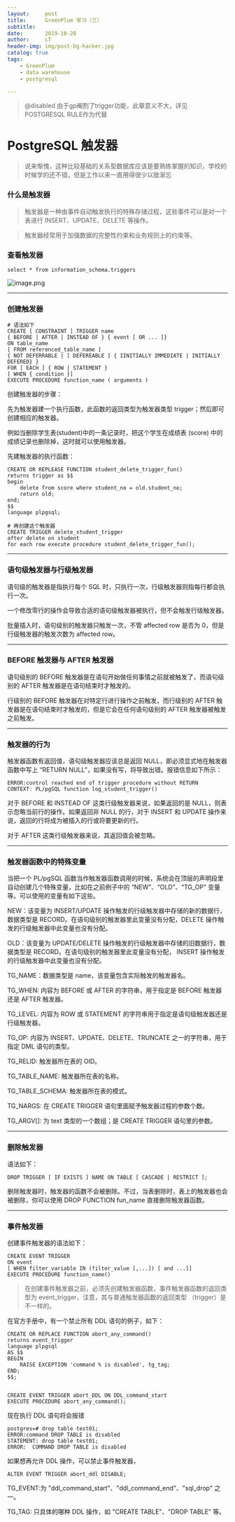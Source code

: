 ```yaml
---
layout:     post
title:      GreenPlum 学习（三）
subtitle:   
date:       2019-10-28
author:     LT
header-img: img/post-bg-hacker.jpg
catalog: true
tags:
    - GreenPlum
    - data warehouse
    - postgresql

---
```


>@disabled 由于gp阉割了trigger功能，此章意义不大，详见POSTGRESQL RULE作为代替

# PostgreSQL 触发器

>说来惭愧，这种比较基础的关系型数据库应该是要熟练掌握的知识，学校的时候学的还不错，但是工作以来一直用得很少以致渐忘

### 什么是触发器
>触发器是一种由事件自动触发执行的特殊存储过程，这些事件可以是对一个表进行 INSERT、UPDATE、DELETE 等操作。

>触发器经常用于加强数据的完整性约束和业务规则上的约束等。

### 查看触发器
	select * from information_schema.triggers

![image.png](https://upload-images.jianshu.io/upload_images/7232713-0b71714554a1fa2c.png?imageMogr2/auto-orient/strip%7CimageView2/2/w/1240)

----

### 创建触发器
	# 语法如下
	CREATE [ CONSTRAINT ] TRIGGER name 
	{ BEFORE | AFTER | INSTEAD OF } { event [ OR ... ]}
	ON table_name
	[ FROM referenced_table_name ]
	{ NOT DEFERRABLE | [ DEFEREABLE ] { IINITIALLY IMMEDIATE | INITIALLY DEFERED} }
	FOR [ EACH ] { ROW | STATEMENT }
	[ WHEN { condition }]
	EXECUTE PROCEDURE function_name ( arguments )

创建触发器的步骤：

先为触发器建一个执行函数，此函数的返回类型为触发器类型 trigger；然后即可创建相应的触发器。

例如当删除学生表(student)中的一条记录时，把这个学生在成绩表 (score) 中的成绩记录也删除掉，这时就可以使用触发器。

先建触发器的执行函数：
	
	CREATE OR REPLEASE FUNCTION student_delete_trigger_fun()
	returns trigger as $$
	begin
	    delete from score where student_no = old.student_no;
	    return old;
	end;
	$$
	language plpgsql;

	# 再创建这个触发器
	CREATE TRIGGER delete_student_trigger
	after delete on student
	for each row execute procedure student_delete_trigger_fun();

-----
### 语句级触发器与行级触发器

语句级的触发器是指执行每个 SQL 时，只执行一次，行级触发器则指每行都会执行一次。

一个修改零行的操作会导致合适的语句级触发器被执行，但不会触发行级触发器。

批量插入时，语句级别的触发器只触发一次，不管 affected row 是否为 0，但是行级触发器的触发次数为 affected row。

----
### BEFORE 触发器与 AFTER 触发器
语句级别的 BEFORE 触发器是在语句开始做任何事情之前就被触发了，而语句级别的 AFTER 触发器是在语句结束时才触发的。

行级别的 BEFORE 触发器在对特定行进行操作之前触发，而行级别的 AFTER 触发器是在语句结束时才触发的，但是它会在任何语句级别的 AFTER 触发器被触发之前触发。

----

### 触发器的行为
触发器函数有返回值，语句级触发器应该总是返回 NULL，即必须显式地在触发器函数中写上 “RETURN NULL”，如果没有写，将导致出错。报错信息如下所示：

	ERROR:control reached end of trigger procedure without RETURN
	CONTEXT: PL/pgSQL function log_student_trigger()

对于 BEFORE 和 INSTEAD OF 这类行级触发器来说，如果返回的是 NULL，则表示忽略当前行的操作。如果返回非 NULL 的行，对于 INSERT 和 UPDATE 操作来说，返回的行将成为被插入的行或将要更新的行。

对于 AFTER 这类行级触发器来说，其返回值会被忽略。

---
### 触发器函数中的特殊变量

当把一个 PL/pgSQL 函数当作触发器函数调用的时候，系统会在顶层的声明段里自动创建几个特殊变量，比如在之前例子中的 “NEW”、“OLD”、“TG_OP” 变量等。可以使用的变量有如下这些。

NEW：该变量为 INSERT/UPDATE 操作触发的行级触发器中存储的新的数据行，数据类型是 RECORD。在语句级别的触发器里此变量没有分配，DELETE 操作触发的行级触发器中此变量也没有分配。

OLD：该变量为 UPDATE/DELETE 操作触发的行级触发器中存储的旧数据行，数据类型是 RECORD。在语句级别的触发器里此变量没有分配， INSERT 操作触发的行级触发器中此变量也没有分配。

TG_NAME：数据类型是 name，该变量包含实际触发的触发器名。

TG_WHEN: 内容为 BEFORE 或 AFTER 的字符串，用于指定是 BEFORE 触发器还是 AFTER 触发器。

TG_LEVEL: 内容为 ROW 或 STATEMENT 的字符串用于指定是语句级触发器还是行级触发器。

TG_OP: 内容为 INSERT、UPDATE、DELETE、TRUNCATE 之一的字符串，用于指定 DML 语句的类型。

TG_RELID: 触发器所在表的 OID。

TG_TABLE_NAME: 触发器所在表的名称。

TG_TABLE_SCHEMA: 触发器所在表的模式。

TG_NARGS: 在 CREATE TRIGGER 语句里面赋予触发器过程的参数个数。

TG_ARGV[]:  为 text 类型的一个数组；是 CREATE TRIGGER 语句里的参数。

----
### 删除触发器
语法如下：

	DROP TRIGGER [ IF EXISTS ] NAME ON TABLE [ CASCADE | RESTRICT ];
 

删除触发器时，触发器的函数不会被删除。不过，当表删除时，表上的触发器也会被删除，你可以使用 DROP FUNCTION fun_name 直接删除触发器函数。

----

### 事件触发器
创建事件触发器的语法如下：
	
	CREATE EVENT TRIGGER 
	ON event
	[ WHEN filter_variable IN (filter_value [,...]) [ and ...]]
	EXECUTE PROCEDURE function_name()

>在创建事件触发器之前，必须先创建触发器函数，事件触发器函数的返回类型为 event_trigger，注意，其与普通触发器函数的返回类型 （trigger）是不一样的。

在官方手册中，有一个禁止所有 DDL 语句的例子，如下：


	CREATE OR REPLACE FUNCTION abort_any_command()
	returns event_trigger
	language plpgsql
	AS $$
	BEGIN
	    RAISE EXCEPTION 'command % is disabled', tg_tag;
	END;
	$$;
	
	
	CREATE EVENT TRIGGER abort_DDL ON DDL_command_start
	EXECUTE PROCEDURE abort_any_command();

现在执行 DDL 语句将会报错

	postgres=# drop table test01;
	ERROR:command DROP TABLE is disabled
	STATEMENT: drop table test01;
	ERROR:  COMMAND DROP TABLE is disabled


如果想再允许 DDL 操作，可以禁止事件触发器，

	ALTER EVENT TRIGGER abort_ddl DISABLE;

TG_EVENT:为 "ddl\_command\_start"、"ddl\_command\_end"、"sql\_drop" 之一。

TG_TAG: 只具体的哪种 DDL 操作，如 "CREATE TABLE"、"DROP TABLE" 等。